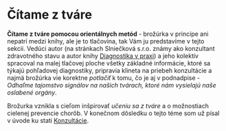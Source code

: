 Čítame z tváre
==============

**Čítame z tváre pomocou orientálnych metód** - brožúrka v princípe ani nepatrí
medzi knihy, ale je to tlačovina, tak Vám ju predstavíme v tejto sekcii. Vedúci
autor (na stránkach Slniečková s.r.o. známy ako konzultant zdravotného stavu a
autor knihy [Diagnostika v praxi](diagnostika-v-praxi))
a jeho kolektív spracoval na malej tlačovej ploche všetky základné informácie,
ktoré sa týkajú pohľadovej diagnostiky, pripravia klineta na priebeh konzultácie
a najmä brožúrka vie korektne *potlačiť* k tomu, čo je aj v podnadpise -
*Odhaľme tajomstvo signálov na našich tvárach, ktoré nám vysielajú naše oslabené
orgány*.

Brožurka vznikla s cieľom inšpirovať *učeniu sa z tváre* a o možnostiach
cielenej prevencie chorôb. V konečnom dôsledku o tejto téme som už písal v úvode
ku stati [Konzultácie](../konzultacie).

